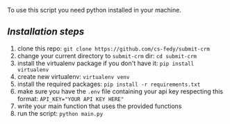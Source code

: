 To use this script you need python installed in your machine.

## _**Installation steps**_

1.  clone this repo: `git clone https://github.com/cs-fedy/submit-crm`
2.  change your current directory to `submit-crm` dir: `cd submit-crm`
3.  install the virtualenv package if you don't have it: `pip install virtualenv`
4.  create new virtualenv: `virtualenv venv`
5.  install the required packages: `pip install -r requirements.txt`
6.  make sure you have the `.env` file containing your api key respecting this format: `API_KEY="YOUR API KEY HERE"`
7.  write your main function that uses the provided functions
8.  run the script: `python main.py`